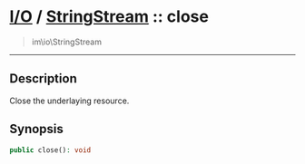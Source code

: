 # [I/O](io.md) / [StringStream](io-StringStream.md) :: close
 > im\io\StringStream
____

## Description
Close the underlaying resource.

## Synopsis
```php
public close(): void
```
